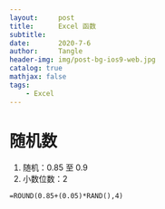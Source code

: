 ```yaml
---
layout:     post
title:      Excel 函数
subtitle:   
date:       2020-7-6
author:     Tangle
header-img: img/post-bg-ios9-web.jpg
catalog: true
mathjax: false
tags:
    - Excel
---
```


# 随机数

1. 随机：0.85 至 0.9
2. 小数位数：2

```
=ROUND(0.85+(0.05)*RAND(),4)
```
